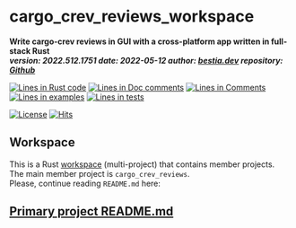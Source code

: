 # cargo_crev_reviews_workspace

[comment]: # (auto_cargo_toml_to_md start)

**Write cargo-crev reviews in GUI with a cross-platform app written in full-stack Rust**  
***version: 2022.512.1751 date: 2022-05-12 author: [bestia.dev](https://bestia.dev) repository: [Github](https://github.com/bestia-dev/cargo_crev_reviews_workspace)***  

[comment]: # (auto_cargo_toml_to_md end)

[comment]: # (auto_lines_of_code start)
[![Lines in Rust code](https://img.shields.io/badge/Lines_in_Rust-4853-green.svg)](https://github.com/bestia-dev/cargo_crev_reviews_workspace/)
[![Lines in Doc comments](https://img.shields.io/badge/Lines_in_Doc_comments-735-blue.svg)](https://github.com/bestia-dev/cargo_crev_reviews_workspace/)
[![Lines in Comments](https://img.shields.io/badge/Lines_in_comments-399-purple.svg)](https://github.com/bestia-dev/cargo_crev_reviews_workspace/)
[![Lines in examples](https://img.shields.io/badge/Lines_in_examples-0-yellow.svg)](https://github.com/bestia-dev/cargo_crev_reviews_workspace/)
[![Lines in tests](https://img.shields.io/badge/Lines_in_tests-27-orange.svg)](https://github.com/bestia-dev/cargo_crev_reviews_workspace/)

[comment]: # (auto_lines_of_code end)

[comment]: # (auto_badges start)

[![License](https://img.shields.io/badge/license-MIT-blue.svg)](https://github.com/bestia-dev/cargo_crev_reviews_workspace/blob/master/LICENSE) [![Hits](https://hits.seeyoufarm.com/api/count/incr/badge.svg?url=https%3A%2F%2Fgithub.com%2Fbestia-dev%2Fcargo_crev_reviews_workspace&count_bg=%2379C83D&title_bg=%23555555&icon=&icon_color=%23E7E7E7&title=hits&edge_flat=false)](https://hits.seeyoufarm.com)

[comment]: # (auto_badges end)

## Workspace

This is a Rust [workspace](https://doc.rust-lang.org/book/ch14-03-cargo-workspaces.html) (multi-project) that contains member projects.  
The main member project is `cargo_crev_reviews`.  
Please, continue reading `README.md` here:  

## [Primary project README.md](https://github.com/bestia-dev/cargo_crev_reviews_workspace/tree/main/cargo_crev_reviews)  

